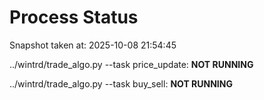 # Process Status

Snapshot taken at: 2025-10-08 21:54:45

../wintrd/trade_algo.py --task price_update: **NOT RUNNING**

../wintrd/trade_algo.py --task buy_sell: **NOT RUNNING**

